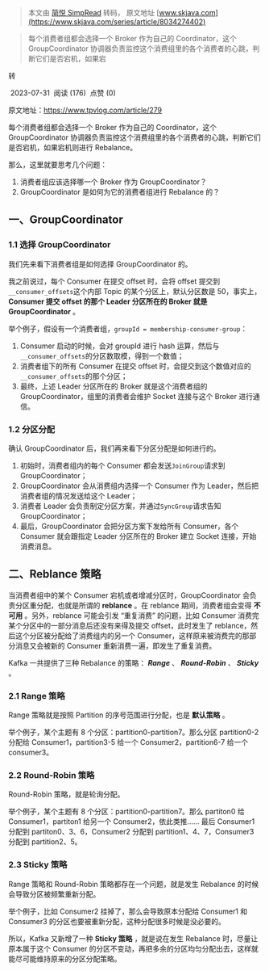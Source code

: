 > 本文由 [简悦 SimpRead](http://ksria.com/simpread/) 转码， 原文地址 [www.skjava.com](https://www.skjava.com/series/article/8034274402)

> 每个消费者组都会选择一个 Broker 作为自己的 Coordinator，这个 GroupCoordinator 协调器负责监控这个消费组里的各个消费者的心跳，判断它们是否宕机，如果宕

转

 2023-07-31  阅读 (176)  点赞 (0)

原文地址：https://www.tpvlog.com/article/279

每个消费者组都会选择一个 Broker 作为自己的 Coordinator，这个 GroupCoordinator 协调器负责监控这个消费组里的各个消费者的心跳，判断它们是否宕机，如果宕机则进行 Rebalance。

那么，这里就要思考几个问题：

1.  消费者组应该选择哪一个 Broker 作为 GroupCoordinator？
2.  GroupCoordinator 是如何为它的消费者组进行 Rebalance 的？

一、GroupCoordinator
------------------

### 1.1 选择 GroupCoordinator

我们先来看下消费者组是如何选择 GroupCoordinator 的。

我之前说过，每个 Consumer 在提交 offset 时，会将 offset 提交到`__consumer_offsets`这个内部 Topic 的某个分区上，默认分区数是 50，事实上， **Consumer 提交 offset 的那个 Leader 分区所在的 Broker 就是 GroupCoordinator** 。

举个例子，假设有一个消费者组，`groupId = membership-consumer-group`：

1.  Consumer 启动的时候，会对 groupId 进行 hash 运算，然后与`__consumer_offsets`的分区数取模，得到一个数值；
2.  消费者组下的所有 Consumer 在提交 offset 时，会提交到这个数值对应的`__consumer_offsets`的那个分区；
3.  最终，上述 Leader 分区所在的 Broker 就是这个消费者组的 GroupCoordinator，组里的消费者会维护 Socket 连接与这个 Broker 进行通信。

### 1.2 分区分配

确认 GroupCoordinator 后，我们再来看下分区分配是如何进行的。

1.  初始时，消费者组内的每个 Consumer 都会发送`JoinGroup`请求到 GroupCoordinator；
2.  GroupCoordinator 会从消费组内选择一个 Consumer 作为 Leader，然后把消费者组的情况发送给这个 Leader；
3.  消费者 Leader 会负责制定分区方案，并通过`SyncGroup`请求告知 GroupCoordinator；
4.  最后，GroupCoordinator 会把分区方案下发给所有 Consumer，各个 Consumer 就会跟指定 Leader 分区所在的 Broker 建立 Socket 连接，开始消费消息。

二、Reblance 策略
-------------

当消费者组中的某个 Consumer 宕机或者增减分区时，GroupCoordinator 会负责分区重分配，也就是所谓的 **reblance** 。在 reblance 期间，消费者组会变得 **不可用** 。另外，reblance 可能会引发 “重复消费” 的问题，比如 Consumer 消费完某个分区中的一部分消息后还没有来得及提交 offset，此时发生了 reblance，然后这个分区被分配给了消费组内的另一个 Consumer，这样原来被消费完的那部分消息又会被新的 Consumer 重新消费一遍，即发生了重复消费。

Kafka 一共提供了三种 Rebalance 的策略： _**Range**_ 、 _**Round-Robin**_ 、 _**Sticky**_ 。

### 2.1 Range 策略

Range 策略就是按照 Partition 的序号范围进行分配，也是 **默认策略** 。

举个例子，某个主题有 8 个分区：partition0-partition7。那么分区 partition0-2 分配给 Consumer1，partition3-5 给一个 Consumer2，partition6-7 给一个 consumer3。

### 2.2 Round-Robin 策略

Round-Robin 策略，就是轮询分配。

举个例子，某个主题有 8 个分区：partition0-partition7。那么 partiton0 给 Consumer1，partiton1 给另一个 Consumer2，依此类推…… 最后 Consumer1 分配到 partiton0、3、6，Consumer2 分配到 partition1、4、7，Consumer3 分配到 partition2、5。

### 2.3 Sticky 策略

Range 策略和 Round-Robin 策略都存在一个问题，就是发生 Rebalance 的时候会导致分区被频繁重新分配。

举个例子，比如 Consumer2 挂掉了，那么会导致原本分配给 Consumer1 和 Consumer3 的分区也要被重新分配，这种分配很多时候是没必要的。

所以，Kafka 又新增了一种 **Sticky 策略** ，就是说在发生 Rebalance 时，尽量让原本属于这个 Consumer 的分区不变动，再把多余的分区均匀分配出去，这样就能尽可能维持原来的分区分配策略。